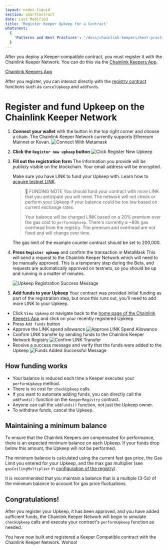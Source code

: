 ```yaml
---
layout: nodes.liquid
section: smartContract
date: Last Modified
title: 'Register Keeper Upkeep for a Contract'
whatsnext:
  {
    'Patterns and Best Practices': '/docs/chainlink-keepers/best-practices/',
  }
---
```

After you deploy a Keeper-compatible contract, you must register it with the Chainlink Keeper Network. You can do this via the [Chainlink Keepers App](https://keepers.chain.link).

<div class="remix-callout">
    <a href="https://keepers.chain.link" class="cl-button--ghost solidity-tracked">Chainlink Keepers App</a>
</div>

After you register, you can interact directly with the [registry contract](https://etherscan.io/address/0x109A81F1E0A35D4c1D0cae8aCc6597cd54b47Bc6#code) functions such as `cancelUpkeep` and `addFunds`.

# Register and fund Upkeep on the Chainlink Keeper Network

1. **Connect your wallet** with the button in the top right corner and choose a chain. The Chainlink Keeper Network currently supports Ethereum Mainnet or Kovan.
  ![Connect With Metamask](/images/contract-devs/keeper/keeper-metamask.png)

1. **Click the `Register new upkeep` button**
  ![Click Register New Upkeep](/images/contract-devs/keeper/keeper-register.png)

1. **Fill out the registration form**
    The information you provide will be publicly visible on the blockchain. Your email address will be encrypted.

     Make sure you have LINK to fund your Upkeep with. Learn how to [acquire testnet LINK](/docs/acquire-link/).

    > 🚧 FUNDING NOTE
    > You should fund your contract with more LINK that you anticipate you will need. The network will not check or perform your Upkeep if your balance could be too low based on current exchange rates.
    >
    > Your balance will be charged LINK based on a 20% premium over the gas cost to `performUpkeep`. There's currently a ~80k gas overhead from the registry. The premium and overhead are not fixed and will change over time.

    The gas limit of the example counter contract should be set to 200,000.

1. **Press `Register upkeep`** and confirm the transaction in MetaMask
  This will send a request to the Chainlink Keeper Network which will need to be manually approved.  This is a temporary step during the Beta, and requests are automatically approved on testnets, so you should be up and running in a matter of minutes.

    ![Upkeep Registration Success Message](/images/contract-devs/keeper/keeper-registration-submitted.png)

1. **Add funds to your Upkeep**
  Your contract was provided initial funding as part of the registration step, but once this runs out, you'll need to add more LINK to your Upkeep.

  * Click `View Upkeep` or navigate back to the [home page of the Chainlink Keepers App](https://keepers.chain.link) and click on your recently registered Upkeep
  * Press `Add funds` button
  * Approve the LINK spend allowance
    ![Approve LINK Spend Allowance](/images/contract-devs/keeper/keeper-approve-allowance.png)
  * Confirm LINK transfer by sending funds to the Chainlink Keeper Network Registry
    ![Confirm LINK Transfer](/images/contract-devs/keeper/keeper-confirm-transfer.png)
  * Receive a success message and verify that the funds were added to the Upkeep
    ![Funds Added Successful Message](/images/contract-devs/keeper/keeper-add-funds.png)

## How funding works

* Your balance is reduced each time a Keeper executes your `performUpkeep` method.
* There is no cost for `checkUpkeep` calls.
* If you want to automate adding funds, you can directly call the `addFunds()` function on the `KeeperRegistry` contract.
* Anyone can call the `addFunds()` function, not just the Upkeep owner.
* To withdraw funds, cancel the Upkeep.

## Maintaining a minimum balance
To ensure that the Chainlink Keepers are compensated for performance, there is an expected minimum balance on each Upkeep. If your funds drop below this amount, the Upkeep will not be performed.

The minimum balance is calculated using the current fast gas price, the Gas Limit you entered for your Upkeep, and the max gas multiplier (see `gasCeilingMultiplier` in [configuration of the registry](../overview/#configuration)).

It is recommended that you maintain a balance that is a multiple (3-5x) of the minimum balance to account for gas price fluctuations.

## Congratulations!
After you register your Upkeep, it has been approved, and you have added sufficient funds, the Chainlink Keeper Network will begin to simulate `checkUpkeep` calls and execute your contract's `performUpkeep` function as needed.

You have now built and registered a Keeper Compatible contract with the Chainlink Keeper Network. Wohoo!

<!-- Once we know how developers get stuck, add a next step about troubleshooting -->
